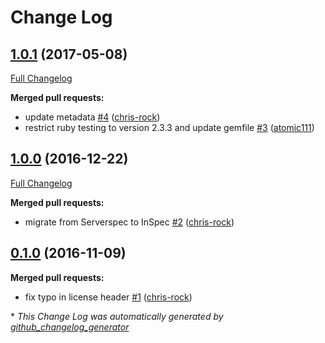 # Change Log

## [1.0.1](https://github.com/dev-sec/php-baseline/tree/1.0.1) (2017-05-08)
[Full Changelog](https://github.com/dev-sec/php-baseline/compare/1.0.0...1.0.1)

**Merged pull requests:**

- update metadata [\#4](https://github.com/dev-sec/php-baseline/pull/4) ([chris-rock](https://github.com/chris-rock))
- restrict ruby testing to version 2.3.3 and update gemfile [\#3](https://github.com/dev-sec/php-baseline/pull/3) ([atomic111](https://github.com/atomic111))

## [1.0.0](https://github.com/dev-sec/php-baseline/tree/1.0.0) (2016-12-22)
[Full Changelog](https://github.com/dev-sec/php-baseline/compare/0.1.0...1.0.0)

**Merged pull requests:**

- migrate from Serverspec to InSpec [\#2](https://github.com/dev-sec/php-baseline/pull/2) ([chris-rock](https://github.com/chris-rock))

## [0.1.0](https://github.com/dev-sec/php-baseline/tree/0.1.0) (2016-11-09)
**Merged pull requests:**

- fix typo in license header [\#1](https://github.com/dev-sec/php-baseline/pull/1) ([chris-rock](https://github.com/chris-rock))



\* *This Change Log was automatically generated by [github_changelog_generator](https://github.com/skywinder/Github-Changelog-Generator)*